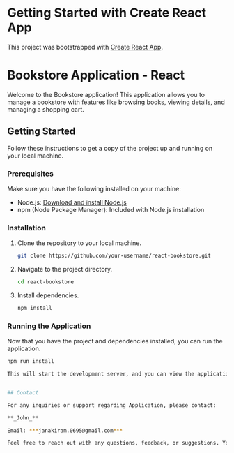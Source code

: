 # Getting Started with Create React App

This project was bootstrapped with [Create React App](https://github.com/facebook/create-react-app).

# Bookstore Application - React

Welcome to the Bookstore application! This application allows you to manage a bookstore with features like browsing books, viewing details, and managing a shopping cart.

## Getting Started

Follow these instructions to get a copy of the project up and running on your local machine.

### Prerequisites

Make sure you have the following installed on your machine:

- Node.js: [Download and install Node.js](https://nodejs.org/)
- npm (Node Package Manager): Included with Node.js installation

### Installation

1. Clone the repository to your local machine.

   ```bash
   git clone https://github.com/your-username/react-bookstore.git


2. Navigate to the project directory.
   
   ```bash
   cd react-bookstore

3. Install dependencies.

   ```bash
   npm install

### Running the Application

Now that you have the project and dependencies installed, you can run the application.

   ```bash
   npm run install

This will start the development server, and you can view the application in your web browser at http://localhost:3000.


## Contact

For any inquiries or support regarding Application, please contact:

**_John_**

Email: ***janakiram.0695@gmail.com***

Feel free to reach out with any questions, feedback, or suggestions. Your input is highly appreciated!
